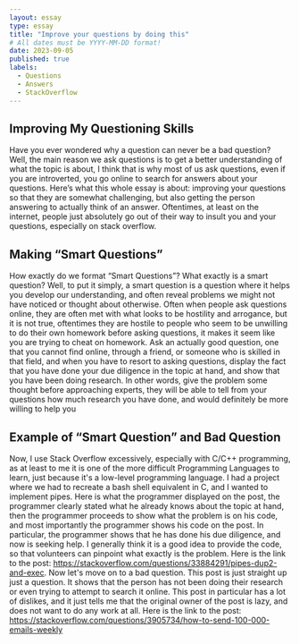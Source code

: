 ```yaml
---
layout: essay
type: essay
title: "Improve your questions by doing this"
# All dates must be YYYY-MM-DD format!
date: 2023-09-05
published: true
labels:
  - Questions
  - Answers
  - StackOverflow
---
```


## Improving My Questioning Skills

Have you ever wondered why a question can never be a bad question? Well, the main reason we ask questions is to get a better understanding of what the topic is about, I think that is why most of us ask questions, even if you are introverted, you go online to search for answers about your questions. Here’s what this whole essay is about: improving your questions so that they are somewhat challenging, but also getting the person answering to actually think of an answer. Oftentimes, at least on the internet, people just absolutely go out of their way to insult you and your questions, especially on stack overflow.

## Making “Smart Questions”

How exactly do we format “Smart Questions”? What exactly is a smart question? Well, to put it simply, a smart question is a question where it helps you develop our understanding, and often reveal problems we might not have noticed or thought about otherwise. Often when people ask questions online, they are often met with what looks to be hostility and arrogance, but it is not true, oftentimes they are hostile to people who seem to be unwilling to do their own homework before asking questions, it makes it seem like you are trying to cheat on homework.  Ask an actually good question, one that you cannot find online, through a friend, or someone who is skilled in that field, and when you have to resort to asking questions, display the fact that you have done your due diligence in the topic at hand, and show that you have been doing research. In other words, give the problem some thought before approaching experts, they will be able to tell from your questions how much research you have done, and would definitely be more willing to help you

## Example of “Smart Question” and Bad Question

Now, I use Stack Overflow excessively, especially with C/C++ programming, as at least to me it is one of the more difficult Programming Languages to learn, just because it's a low-level programming language. I had a project where we had to recreate a bash shell equivalent in C, and I wanted to implement pipes. Here is what the programmer displayed on the post, the programmer clearly stated what he already knows about the topic at hand, then the programmer proceeds to show what the problem is on his code, and most importantly the programmer shows his code on the post. In particular, the programmer shows that he has done his due diligence, and now is seeking help. I generally think it is a good idea to provide the code, so that volunteers can pinpoint what exactly is the problem. Here is the link to the post: https://stackoverflow.com/questions/33884291/pipes-dup2-and-exec. Now let's move on to a bad question. This post is just straight up just a question. It shows that the person has not been doing their research or even trying to attempt to search it online. This post in particular has a lot of dislikes, and it just tells me that the original owner of the post is lazy, and does not want to do any work at all. Here is the link to the post: https://stackoverflow.com/questions/3905734/how-to-send-100-000-emails-weekly